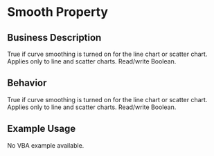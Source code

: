 # Smooth Property

## Business Description
True if curve smoothing is turned on for the line chart or scatter chart. Applies only to line and scatter charts. Read/write Boolean.

## Behavior
True if curve smoothing is turned on for the line chart or scatter chart. Applies only to line and scatter charts. Read/write Boolean.

## Example Usage
No VBA example available.